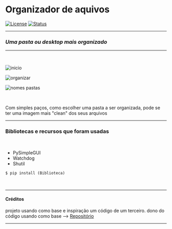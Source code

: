 # **Organizador de aquivos**


[![License](https://img.shields.io/github/license/Gabriel-bits/File_Organizer)]()
[![Status](https://shields.io/badge/-Em%20desenvolvimento-green)]()
___
### _Uma pasta ou desktop mais organizado_
___
<br>

![inicio](https://github.com/Gabriel-bits/imags/blob/main/inicio.PNG?raw=true)

![organizar](https://github.com/Gabriel-bits/imags/blob/main/organizar.PNG)

![nomes pastas](https://github.com/Gabriel-bits/imags/blob/main/Nome%20das%20pastas.PNG)

<br>

<p>
Com simples paços, como escolher uma pasta a ser organizada, pode se ter uma imagem mais "clean"
dos seus arquivos 
</p>

___

### **Bibliotecas e recursos que foram usadas**
<br>

- PySimpleGUI
- Watchdog
- Shutil
```
$ pip install (Biblioteca)
```

<br>

___
#### **Créditos**
projeto usando como base e inspiração um código de um terceiro.
dono do código usando como base -->
[Repositório](https://github.com/devaprender/download_folder_cleaner)

___